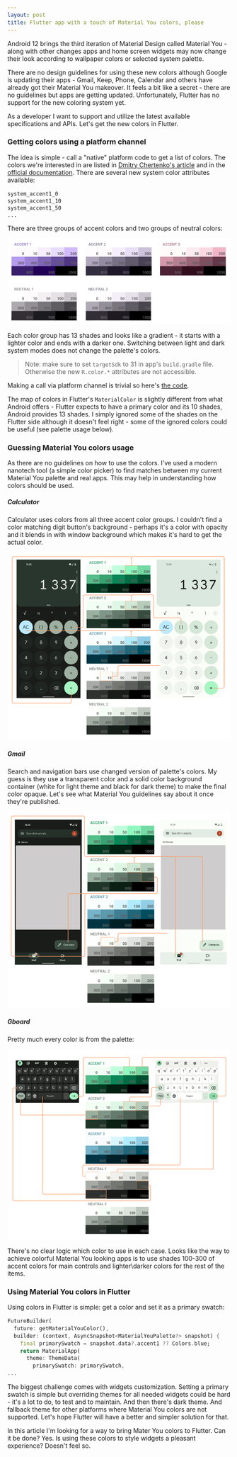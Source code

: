 ```yaml
---
layout: post
title: Flutter app with a touch of Material You colors, please
---
```


Android 12 brings the third iteration of Material Design called Material You - along with other changes apps and home screen widgets may now change their look according to wallpaper colors or selected system palette.

There are no design guidelines for using these new colors although Google is updating their apps - Gmail, Keep, Phone, Calendar and others have already got their Material You makeover. It feels a bit like a secret - there are no guidelines but apps are getting updated. Unfortunately, Flutter has no support for the new coloring system yet.

As a developer I want to support and utilize the latest available specifications and APIs. Let's get the new colors in Flutter.

### Getting colors using a platform channel

The idea is simple - call a "native" platform code to get a list of colors. The colors we're interested in are listed in [Dmitry Chertenko's article](https://medium.com/@xch3dx/using-material-you-in-your-app-15ec982eecb4) and in the [official documentation](https://developer.android.com/reference/android/R.color.html#system_accent1_0). There are several new system color attributes available:

```
system_accent1_0
system_accent1_10
system_accent1_50
...
```

There are three groups of accent colors and two groups of neutral colors:

![](/assets/flutter-material-you-colors/palette.png)

Each color group has 13 shades and looks like a gradient - it starts with a lighter color and ends with a darker one. Switching between light and dark system modes does not change the palette's colors.

> Note: make sure to set `targetSdk` to 31 in app's `build.gradle` file. Otherwise the new `R.color.*` attributes are not accessible.

Making a call via platform channel is trivial so here's [the code](https://gist.github.com/aednlaxer/1cc2c70a2e8d5b08881b31082a624415).

The map of colors in Flutter's `MaterialColor` is slightly different from what Android offers - Flutter expects to have a primary color and its 10 shades, Android provides 13 shades. I simply ignored some of the shades on the Flutter side although it doesn't feel right - some of the ignored colors could be useful (see palette usage below).

### Guessing Material You colors usage

As there are no guidelines on how to use the colors. I've used a modern nanotech tool (a simple color picker) to find matches between my current Material You palette and real apps. This may help in understanding how colors should be used.

##### Calculator

Calculator uses colors from all three accent color groups. I couldn't find a color matching digit button's background - perhaps it's a color with opacity and it blends in with window background which makes it's hard to get the actual color.

![](/assets/flutter-material-you-colors/calculator.png)

##### Gmail

Search and navigation bars use changed version of palette's colors. My guess is they use a transparent color and a solid color background container (white for light theme and black for dark theme) to make the final color opaque. Let's see what Material You guidelines say about it once they're published.

![](/assets/flutter-material-you-colors/mail.png)

##### Gboard

Pretty much every color is from the palette:

![](/assets/flutter-material-you-colors/keyboard.png)

There's no clear logic which color to use in each case. Looks like the way to achieve colorful Material You looking apps is to use shades 100-300 of accent colors for main controls and lighter\darker colors for the rest of the items.

### Using Material You colors in Flutter

Using colors in Flutter is simple: get a color and set it as a primary swatch:

```dart
FutureBuilder(
  future: getMaterialYouColor(),
  builder: (context, AsyncSnapshot<MaterialYouPalette?> snapshot) {
    final primarySwatch = snapshot.data?.accent1 ?? Colors.blue;
	return MaterialApp(
	  theme: ThemeData(
	    primarySwatch: primarySwatch,
...
```

The biggest challenge comes with widgets customization. Setting a primary swatch is simple but overriding themes for all needed widgets could be hard - it's a lot to do, to test and to maintain. And then there's dark theme. And fallback theme for other platforms where Material You colors are not supported. Let's hope Flutter will have a better and simpler solution for that.

In this article I'm looking for a way to bring Mater You colors to Flutter. Can it be done? Yes. Is using these colors to style widgets a pleasant experience? Doesn't feel so.
